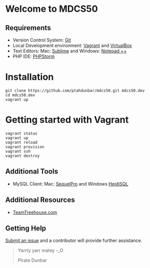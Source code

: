 # Welcome to MDCS50

## Requirements
* Version Control System: [Git](https://git-scm.com/downloads)
* Local Development environment: [Vagrant](https://www.vagrantup.com/downloads.html) and [VirtualBox](https://www.virtualbox.org/wiki/Downloads)
* Text Editors: Mac: [Sublime](http://www.sublimetext.com/2) and Windows: [Notepad ++](https://notepad-plus-plus.org/download/)
* PHP IDE: [PHPStorm](https://www.jetbrains.com/phpstorm/download/)

# Installation

```
git clone https://github.com/ptahdunbar/mdcs50.git mdcs50.dev
cd mdcs50.dev
vagrant up
```

# Getting started with Vagrant
```
vagrant status
vagrant up
vagrant reload
vagrant provision
vagrant ssh
vagrant destroy
```

## Additional Tools
* MySQL Client: Mac: [SequelPro](http://www.sequelpro.com/) and Windows [HeidiSQL](http://www.heidisql.com/)


## Additional Resources
* [TeamTreehouse.com](https://teamtreehouse.com/)

## Getting Help

[Submit an issue](https://github.com/ptahdunbar/mdcs50/issues/new) and a contributor will provide further assistance.

> Yarrty yarr matey -_O
>
> Pirate Dunbar
